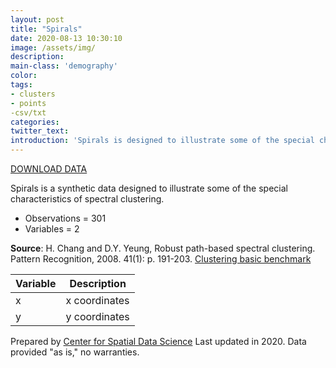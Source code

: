 ```yaml
---
layout: post
title: "Spirals"
date: 2020-08-13 10:30:10
image: /assets/img/
description:
main-class: 'demography'
color:
tags:
- clusters
- points
-csv/txt
categories:
twitter_text:
introduction: 'Spirals is designed to illustrate some of the special characteristics of spectral clustering'
---
```

<script>
$('#map').hide();
</script>

[DOWNLOAD DATA](../data/spirals.csv)


Spirals is a synthetic data designed to illustrate some of the special characteristics of spectral clustering.

* Observations = 301
* Variables = 2


**Source**: H. Chang and D.Y. Yeung, Robust path-based spectral clustering. Pattern Recognition, 2008. 41(1): p. 191-203. [Clustering basic benchmark](http://cs.joensuu.fi/sipu/datasets/)

|**Variable**|**Description**|
|---|---|
|x|x coordinates|
|y|y coordinates|

Prepared by [Center for Spatial Data Science](https://spatial.uchicago.edu/) Last updated in 2020. Data provided "as is," no warranties.